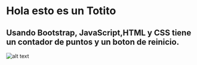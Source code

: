 # Hola esto es un Totito
## Usando Bootstrap, JavaScript,HTML y CSS  tiene un contador de puntos y un boton de reinicio.

![alt text](./img/image.png)